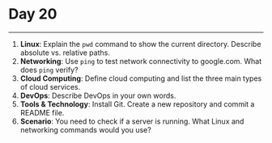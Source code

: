 # Day 20

---

1. **Linux**: Explain the `pwd` command to show the current directory. Describe absolute vs. relative paths.
2. **Networking**: Use `ping` to test network connectivity to google.com. What does `ping` verify?
3. **Cloud Computing**: Define cloud computing and list the three main types of cloud services.
4. **DevOps**: Describe DevOps in your own words.
5. **Tools & Technology**: Install Git. Create a new repository and commit a README file.
6. **Scenario**: You need to check if a server is running. What Linux and networking commands would you use?
